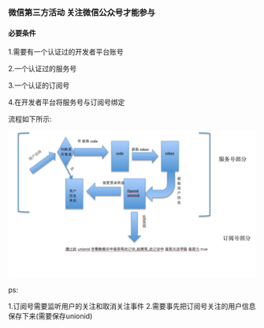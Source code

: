 ### 微信第三方活动 关注微信公众号才能参与

#### 必要条件

1.需要有一个认证过的开发者平台账号

2.一个认证过的服务号

3.一个认证的订阅号

4.在开发者平台将服务号与订阅号绑定

流程如下所示:

![Alt text](WechatIMG197.jpeg)

ps:

1.订阅号需要监听用户的关注和取消关注事件
2.需要事先把订阅号关注的用户信息保存下来(需要保存unionid)
